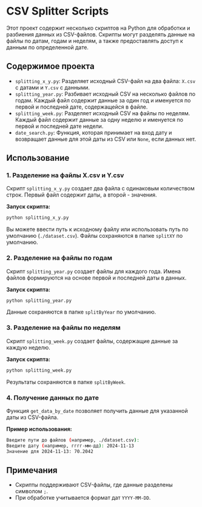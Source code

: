 # CSV Splitter Scripts

Этот проект содержит несколько скриптов на Python для обработки и разбиения данных из CSV-файлов. Скрипты могут разделять данные на файлы по датам, годам и неделям, а также предоставлять доступ к данным по определенной дате.

## Содержимое проекта

- `splitting_x_y.py`: Разделяет исходный CSV-файл на два файла: `X.csv` с датами и `Y.csv` с данными.
- `splitting_year.py`: Разбивает исходный CSV на несколько файлов по годам. Каждый файл содержит данные за один год и именуется по первой и последней дате, содержащейся в файле.
- `splitting_week.py`: Разделяет исходный CSV на файлы по неделям. Каждый файл содержит данные за одну неделю и именуется по первой и последней дате недели.
- `date_search.py`: Функция, которая принимает на вход дату и возвращает данные для этой даты из CSV или `None`, если данных нет.

## Использование

### 1. Разделение на файлы X.csv и Y.csv
Скрипт `splitting_x_y.py` создает два файла с одинаковым количеством строк. Первый файл содержит даты, а второй - значения.

**Запуск скрипта:**
```bash
python splitting_x_y.py
```
Вы можете ввести путь к исходному файлу или использовать путь по умолчанию (`./dataset.csv`). Файлы сохраняются в папке `splitXY` по умолчанию.

### 2. Разделение на файлы по годам
Скрипт `splitting_year.py` создает файлы для каждого года. Имена файлов формируются на основе первой и последней даты в данных.

**Запуск скрипта:**
```bash
python splitting_year.py
```
Данные сохраняются в папке `splitByYear` по умолчанию.

### 3. Разделение на файлы по неделям
Скрипт `splitting_week.py` создает файлы, содержащие данные за каждую неделю.

**Запуск скрипта:**
```bash
python splitting_week.py
```
Результаты сохраняются в папке `splitByWeek`.

### 4. Получение данных по дате
Функция `get_data_by_date` позволяет получить данные для указанной даты из CSV-файла.

**Пример использования:**
```bash
Введите пути до файлов (например, ./dataset.csv):
Введите дату (например, гггг-мм-дд): 2024-11-13
Значение для 2024-11-13: 70.2042
```


## Примечания

- Скрипты поддерживают CSV-файлы, где данные разделены символом `;`.
- При обработке учитывается формат дат `YYYY-MM-DD`.

